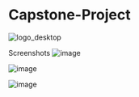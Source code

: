# Capstone-Project
![logo_desktop](https://github.com/gpere190/Capstone-Project/assets/41925770/f03d39a1-5228-440f-b715-076af467180f)

Screenshots
![image](https://github.com/gpere190/Capstone-Project/assets/41925770/496ae607-7b81-4d1d-b1af-1719fc2c33c6)

![image](https://github.com/gpere190/Capstone-Project/assets/41925770/12bf66f0-2581-45a9-a418-f96df147ff59)

![image](https://github.com/gpere190/Capstone-Project/assets/41925770/90c0b857-b61a-4e05-90de-2348b1a3b7d3)




